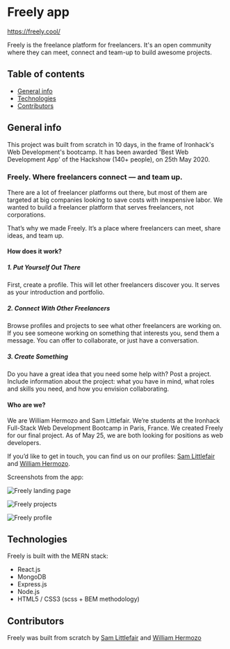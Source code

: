# Freely app

https://freely.cool/

Freely is the freelance platform for freelancers. It's an open community where they can meet, connect and team-up to build awesome projects.

## Table of contents

- [General info](#general-info)
- [Technologies](#technologies)
- [Contributors](#contributors)

## General info

This project was built from scratch in 10 days, in the frame of Ironhack's Web Development's bootcamp. It has been awarded 'Best Web Development App' of the Hackshow (140+ people), on 25th May 2020.

### Freely. Where freelancers connect — and team up.

There are a lot of freelancer platforms out there, but most of them are targeted at big companies looking to save costs with inexpensive labor. We wanted to build a freelancer platform that serves freelancers, not corporations.

That’s why we made Freely. It’s a place where freelancers can meet, share ideas, and team up.

#### How does it work?

##### 1. Put Yourself Out There

First, create a profile. This will let other freelancers discover you. It serves as your introduction and portfolio.

##### 2. Connect With Other Freelancers

Browse profiles and projects to see what other freelancers are working on. If you see someone working on something that interests you, send them a message. You can offer to collaborate, or just have a conversation.

##### 3. Create Something

Do you have a great idea that you need some help with? Post a project. Include information about the project: what you have in mind, what roles and skills you need, and how you envision collaborating.

#### Who are we?

We are William Hermozo and Sam Littlefair. We’re students at the Ironhack Full-Stack Web Development Bootcamp in Paris, France. We created Freely for our final project. As of May 25, we are both looking for positions as web developers.

If you’d like to get in touch, you can find us on our profiles: [Sam Littlefair](https://github.com/samlfair) and [William Hermozo](https://github.com/williamhzo/).

Screenshots from the app:

![Freely landing page](https://res.cloudinary.com/flextance/image/upload/v1590513341/freely-landing-page_g6qanw.png)

![Freely projects](https://res.cloudinary.com/flextance/image/upload/v1590513341/freely_projects_pbtnse.png)

![Freely profile](https://res.cloudinary.com/flextance/image/upload/v1590513341/freely-profile_iotkil.png)

## Technologies

Freely is built with the MERN stack:

- React.js
- MongoDB
- Express.js
- Node.js
- HTML5 / CSS3 (scss + BEM methodology)

## Contributors

Freely was built from scratch by [Sam Littlefair](https://github.com/samlfair) and [William Hermozo](https://github.com/williamhzo/)
